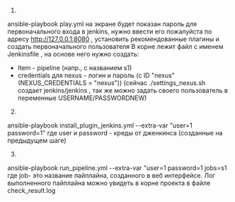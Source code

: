 1.
ansible-playbook play.yml 
на экране будет показан пароль для первоначального входа в jenkins, нужно ввести его пожалуйста по адресу http://127.0.0.1:8080 , установить рекомендованные плагины и создать первоначального пользователя
В корне лежит файл с именем Jenkinsfile , на основе него нужно создать:
  - Item - pipeline (напр., с названием s1)
  - credentials для nexus - логин и пароль (с ID "nexus" (NEXUS_CREDENTIALS = "nexus")) 
    (сейчас ./settings_nexus.sh создает jenkins/jenkins , так же можно задать своего пользователь в переменные USERNAME/PASSWORDNEW)
2.
ansible-playbook install_plugin_jenkins.yml --extra-var "user=1 password=1"
где user и password - креды от дженкинса (созданные на предыдущем шаге)


3. 
ansible-playbook run_pipeline.yml --extra-var "user=1 password=1 jobs=s1 
где job- это название пайплайна, созданного в веб интерфейсе. Лог выполненного пайплайна можно увидеть в корне проекта в файле check_result.log
